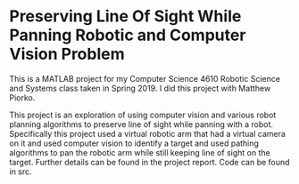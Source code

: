 # Preserving Line Of Sight While Panning Robotic and Computer Vision Problem
This is a MATLAB project for my Computer Science 4610 Robotic Science and Systems class taken in Spring 2019. I did this project with Matthew Piorko.

This project is an exploration of using computer vision and various robot planning algorithms to preserve line of sight while panning with a robot. Specifically this project used a virtual robotic arm that had a virtual camera on it and used computer vision to identify a target and used pathing algorithms to pan the robotic arm while still keeping line of sight on the target. Further details can be found in the project report. Code can be found in src.

